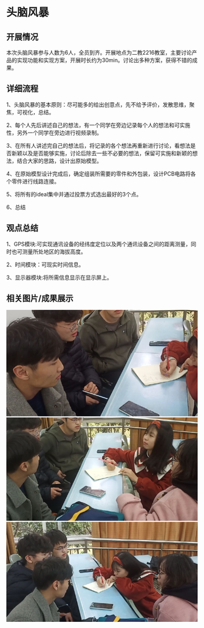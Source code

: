 头脑风暴
====

开展情况
----

本次头脑风暴参与人数为6人，全员到齐。开展地点为二教2216教室，主要讨论产品的实现功能和实现方案，开展时长约为30min。讨论出多种方案，获得不错的成果。

详细流程
----

1、头脑风暴的基本原则：尽可能多的给出创意点，先不给予评价，发散思维，聚焦，可视化，总结。

2、每个人先后讲述自己的想法，有一个同学在旁边记录每个人的想法和可实施性，另外一个同学在旁边进行视频录制。

3、在所有人讲述完自己的想法后，将记录的各个想法再重新进行讨论，看想法是否新颖以及是否能够实施，讨论后除去一些不必要的想法，保留可实施和新颖的想法，结合大家的思路，设计出原始模型。

4、在原始模型设计完成后，确定组装所需要的零件和外包装，设计PCB电路将各个零件进行线路连接。

5、将所有的ideal集中并通过投票方式选出最好的3个点。

6、总结

观点总结
----

1、GPS模块:可实现通讯设备的经纬度定位以及两个通讯设备之间的距离测量，同时也可测量所处地区的海拔高度。

2、时间模块：可现实时间信息。

3、显示器模块:将所需信息显示在显示屏上。


相关图片/成果展示
----

![image](https://github.com/SWJTU-i2e-2020/outdoor_travel_6/blob/main/D11DC218AE0A97C8E6DB4EE03A7CEAFE.jpg)
![image](https://github.com/SWJTU-i2e-2020/outdoor_travel_6/blob/main/AAF539C38C6AD7CF7EB01A0F267F9B7C.jpg)
![image](https://github.com/SWJTU-i2e-2020/outdoor_travel_6/blob/main/0FB414F52DF6DF476038DC4A5BDABC4E.jpg)
